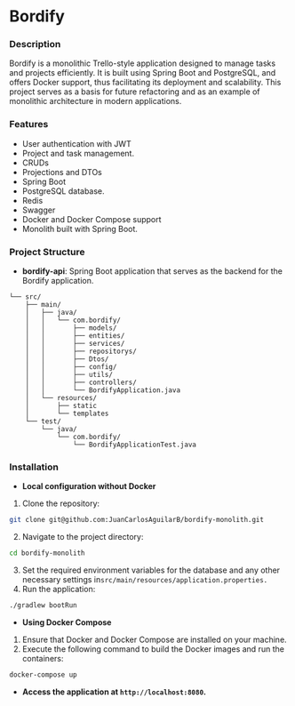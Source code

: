 # Bordify

### Description
Bordify is a monolithic Trello-style application designed to manage tasks and projects efficiently. It is built using Spring Boot and PostgreSQL, and offers Docker support, thus facilitating its deployment and scalability. This project serves as a basis for future refactoring and as an example of monolithic architecture in modern applications.

### Features
- User authentication with JWT
- Project and task management.
- CRUDs
- Projections and DTOs
- Spring Boot
- PostgreSQL database.
- Redis
- Swagger
- Docker and Docker Compose support
-  Monolith built with Spring Boot.

### Project Structure

- **bordify-api**: Spring Boot application that serves as the backend for the Bordify application.
```plaintext 
└── src/
    ├── main/
    │   ├── java/
    │   │   └── com.bordify/
    │   │       ├── models/
    │   │       ├── entities/
    │   │       ├── services/
    │   │       ├── repositorys/
    │   │       ├── Dtos/
    │   │       ├── config/
    │   │       ├── utils/
    │   │       ├── controllers/
    │   │       └── BordifyApplication.java
    │   └── resources/
    │       ├── static
    │       └── templates
    └── test/
        └── java/
            └── com.bordify/
                └── BordifyApplicationTest.java
```

### Installation

- **Local configuration without Docker**
1. Clone the repository:
```bash 
git clone git@github.com:JuanCarlosAguilarB/bordify-monolith.git
```

2. Navigate to the project directory:
```bash
cd bordify-monolith
```
3. Set the required environment variables for the database and any other necessary settings in`src/main/resources/application.properties.`
4. Run the application:

```bash
./gradlew bootRun
```
* **Using Docker Compose**

1. Ensure that Docker and Docker Compose are installed on your machine.
2. Execute the following command to build the Docker images and run the containers:
```bash
docker-compose up
```
* **Access the application at `http://localhost:8080`.**






















